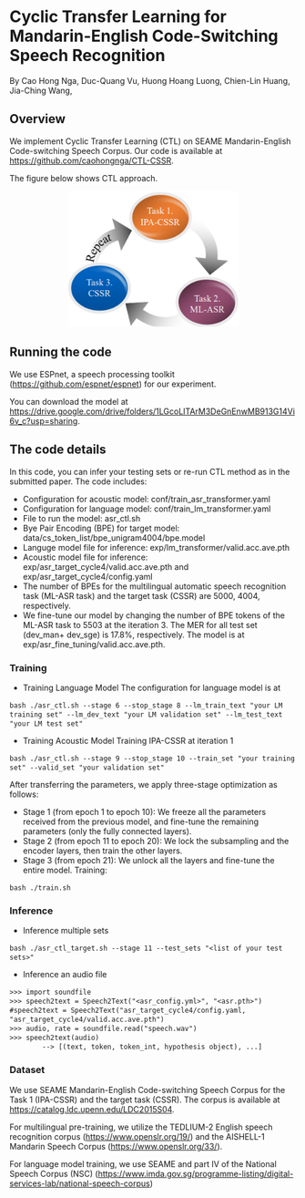 # Cyclic Transfer Learning for Mandarin-English Code-Switching Speech Recognition

By Cao Hong Nga, Duc-Quang Vu, Huong Hoang Luong, Chien-Lin Huang, Jia-Ching Wang,
## Overview
We implement Cyclic Transfer Learning (CTL) on SEAME Mandarin-English Code-switching Speech Corpus. Our code is available at https://github.com/caohongnga/CTL-CSSR.

The figure below shows CTL approach.
<p align="center">
  <img width="300" alt="fig_method" src="https://github.com/caohongnga/CTL-CSSR/blob/main/CTL.png">
</p>


## Running the code
We use ESPnet, a speech processing toolkit (https://github.com/espnet/espnet) for our experiment.

You can download the model at https://drive.google.com/drive/folders/1LGcoLITArM3DeGnEnwMB913G14Vi6v_c?usp=sharing.
## The code details
In this code, you can infer your testing sets or re-run CTL method as in the submitted paper. The code includes:
- Configuration for acoustic model: conf/train_asr_transformer.yaml
- Configuration for language model: conf/train_lm_transformer.yaml
- File to run the model: asr_ctl.sh
- Bye Pair Encoding (BPE) for target model: data/cs_token_list/bpe_unigram4004/bpe.model
- Languge model file for inference: exp/lm_transformer/valid.acc.ave.pth
- Acoustic model file for inference: exp/asr_target_cycle4/valid.acc.ave.pth and exp/asr_target_cycle4/config.yaml
- The number of BPEs for the multilingual automatic speech recognition task (ML-ASR task) and the target task (CSSR) are 5000, 4004, respectively.
- We fine-tune our model by changing the number of BPE tokens of the ML-ASR task to 5503 at the iteration 3. The MER for all test set (dev_man+ dev_sge) is 17.8%, respectively. The model is at exp/asr_fine_tuning/valid.acc.ave.pth. 
### Training
- Training Language Model
The configuration for language model is at
~~~
bash ./asr_ctl.sh --stage 6 --stop_stage 8 --lm_train_text "your LM training set" --lm_dev_text "your LM validation set" --lm_test_text "your LM test set"
~~~
- Training Acoustic Model
Training IPA-CSSR at iteration 1
~~~
bash ./asr_ctl.sh --stage 9 --stop_stage 10 --train_set "your training set" --valid_set "your validation set" 
~~~
After transferring the parameters, we apply three-stage optimization as follows:
- Stage 1 (from epoch 1 to epoch 10): We freeze all the parameters received from the previous model, and fine-tune the remaining parameters (only the fully connected layers).
- Stage 2 (from epoch 11 to epoch 20): We lock the subsampling and the encoder layers, then train the other layers.
- Stage 3 (from epoch 21): We unlock all the layers and fine-tune the entire model.
Training:
~~~
bash ./train.sh 
~~~

### Inference
- Inference multiple sets
~~~
bash ./asr_ctl_target.sh --stage 11 --test_sets "<list of your test sets>"
~~~
- Inference an audio file
~~~
>>> import soundfile
>>> speech2text = Speech2Text("<asr_config.yml>", "<asr.pth>")  #speech2text = Speech2Text("asr_target_cycle4/config.yaml, "asr_target_cycle4/valid.acc.ave.pth")
>>> audio, rate = soundfile.read("speech.wav")
>>> speech2text(audio)
        --> [(text, token, token_int, hypothesis object), ...]
~~~

### Dataset
We use SEAME Mandarin-English Code-switching Speech Corpus for the Task 1 (IPA-CSSR) and the target task (CSSR). The corpus is available at https://catalog.ldc.upenn.edu/LDC2015S04.

For multilingual pre-training, we utilize the TEDLIUM-2 English speech recognition corpus (https://www.openslr.org/19/) and the AISHELL-1 Mandarin Speech Corpus (https://www.openslr.org/33/).

For language model training, we use SEAME and part IV of the National Speech Corpus (NSC) (https://www.imda.gov.sg/programme-listing/digital-services-lab/national-speech-corpus)






